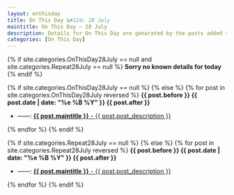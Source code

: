 ```yaml
---
layout: onthisday
title: On This Day &#124; 28 July
maintitle: On This Day — 28 July
description: Details for On This Day are genarated by the posts added to the website so the content is subject to changes/updates over time.
categories: [On This Day]
---
```


{% if site.categories.OnThisDay28July == null and site.categories.Repeat28July == null %}
<strong>Sorry no known details for today</strong>
{% endif %}

{% if site.categories.OnThisDay28July == null %}
{% else %}
{% for post in site.categories.OnThisDay28July reversed %}
<strong>{{ post.before }} {{ post.date | date: "%e %B %Y" }} {{ post.after }}</strong>
<ul>
<li> ——: <a href="{{ post.url }}"><strong>{{ post.maintitle }}</strong> - {{ post.post_description }}</a></li>
</ul>
{% endfor %}
{% endif %}

{% if site.categories.Repeat28July == null %}
{% else %}
{% for post in site.categories.Repeat28July reversed %}
<strong>{{ post.before }} {{ post.date | date: "%e %B %Y" }} {{ post.after }}</strong>
<ul>
<li> ——: <a href="{{ post.url }}"><strong>{{ post.maintitle }}</strong> - {{ post.post_description }}</a></li>
</ul>
{% endfor %}
{% endif %}
